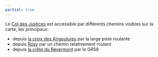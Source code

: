 ```yaml
---
partial: true
---
```


Le [Col des Justices](/tags/col-des-justices/) est accessible par différents chemins visibles sur la carte, les
principaux:

* depuis [la croix des Angoulures](/tags/croix-des-angoulures/) par la large piste roulante
* depuis [Rosy](/tags/rosy/) par un chemin relativement roulant
* depuis [la crête du Revermont](/photos/crete-revermont/) par le GR59
